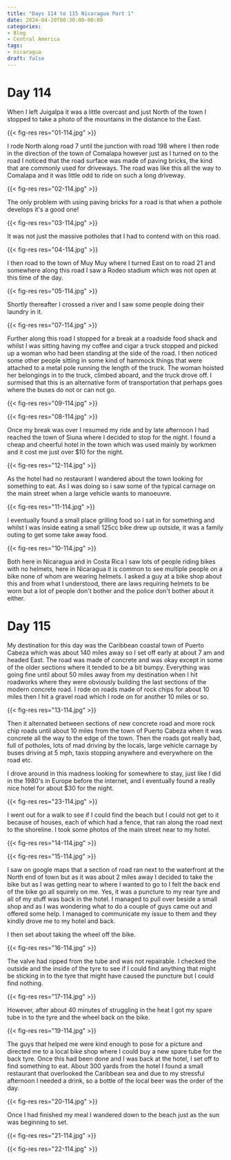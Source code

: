 ```yaml
---
title: "Days 114 to 115 Nicaragua Part 1"
date: 2024-04-20T08:30:00-00:00
categories:
- Blog
- Central America
tags:
- nicaragua
draft: false
---
```


# Day 114

When I left Juigalpa it was a little overcast and just North of the town I stopped to take a photo of the mountains in the distance to the East. 

{{< fig-res res="01-114.jpg" >}}

I rode North along road 7 until the junction with road 198 where I then rode in the direction of the town of Comalapa however just as I turned on to the road I noticed that the road surface was made of paving bricks, the kind that are commonly used for driveways. The road was like this all the way to Comalapa and it was little odd to ride on such a long driveway.

{{< fig-res res="02-114.jpg" >}}

The only problem with using paving bricks for a road is that when a pothole develops it's a good one! 

{{< fig-res res="03-114.jpg" >}}

It was not just the massive potholes that I had to contend with on this road.

{{< fig-res res="04-114.jpg" >}}

I then road to the town of Muy Muy where I turned East on to road 21 and somewhere along this road I saw a Rodeo stadium which was not open at this time of the day.

{{< fig-res res="05-114.jpg" >}}

Shortly thereafter I crossed a river and I saw some people doing their laundry in it.

{{< fig-res res="07-114.jpg" >}}

Further along this road I stopped for a break at a roadside food shack and whilst I was sitting having my coffee and cigar a truck stopped and picked up a woman who had been standing at the side of the road. I then noticed some other people sitting in some kind of hammock things that were attached to a metal pole running the length of the truck. The woman hoisted her belongings in to the truck, climbed aboard, and the truck drove off. I surmised that this is an alternative form of transportation that perhaps goes where the buses do not or can not go. 

{{< fig-res res="09-114.jpg" >}}

{{< fig-res res="08-114.jpg" >}}

Once my break was over I resumed my ride and by late afternoon I had reached the town of Siuna where I decided to stop for the night. I found a cheap and cheerful hotel in the town which was used mainly by workmen and it cost me just over $10 for the night.

{{< fig-res res="12-114.jpg" >}}

As the hotel had no restaurant I wandered about the town looking for something to eat. As I was doing so i saw some of the typical carnage on the main street when a large vehicle wants to manoeuvre.

{{< fig-res res="11-114.jpg" >}}

I eventually found a small place grilling food so I sat in for something and whilst I was inside eating a small 125cc bike drew up outside, it was a family outing to get some take away food. 

{{< fig-res res="10-114.jpg" >}}

Both here in Nicaragua and in Costa Rica I saw lots of people riding bikes with no helmets, here in Nicaragua it is common to see multiple people on a bike none of whom are wearing helmets. I asked a guy at a bike shop about this and from what I understood, there are laws requiring helmets to be worn but a lot of people don't bother and the police don't bother about it either.

# Day 115

My destination for this day was the Caribbean coastal town of Puerto Cabeza which was about 140 miles away so I set off early at about 7 am and headed East. The road was made of concrete and was okay except in some of the older sections where it tended to be a bit bumpy. Everything was going fine until about 50 miles away from my destination when I hit roadworks where they were obviously building the last sections of the modern concrete road. I rode on roads made of rock chips for about 10 miles then I hit a gravel road which I rode on for another 10 miles or so.

{{< fig-res res="13-114.jpg" >}}

Then it alternated between sections of new concrete road and more rock chip roads until about 10 miles from the town of Puerto Cabeza when it was concrete all the way to the edge of the town. Then the roads got really bad, full of potholes, lots of mad driving by the locals, large vehicle carnage by buses driving at 5 mph, taxis stopping anywhere and everywhere on the road etc.

I drove around in this madness looking for somewhere to stay, just like I did in the 1980's in Europe before the internet, and I eventually found a really nice hotel for about $30 for the night. 

{{< fig-res res="23-114.jpg" >}}

I went out for a walk to see if I could find the beach but I could not get to it because of houses, each of which had a fence, that ran along the road next to the shoreline. I took some photos of the main street near to my hotel.

{{< fig-res res="14-114.jpg" >}}

{{< fig-res res="15-114.jpg" >}}

I saw on google maps that a section of road ran next to the waterfront at the North end of town but as it was about 2 miles away I decided to take the bike but as I was getting near to where I wanted to go to I felt the back end of the bike go all squirely on me. Yes, it was a puncture to my rear tyre and all of my stuff was back in the hotel. I managed to pull over beside a small shop and as I was wondering what to do a couple of guys came out and offered some help. I managed to communicate my issue to them and they kindly drove me to my hotel and back.

I then set about taking the wheel off the bike.

{{< fig-res res="16-114.jpg" >}}

The valve had ripped from the tube and was not repairable. I checked the outside and the inside of the tyre to see if I could find anything that might be sticking in to the tyre that might have caused the puncture but I could find nothing.

{{< fig-res res="17-114.jpg" >}}

However, after about 40 minutes of struggling in the heat I got my spare tube in to the tyre and the wheel back on the bike.

{{< fig-res res="19-114.jpg" >}}

The guys that helped me were kind enough to pose for a picture and directed me to a local bike shop where I could buy a new spare tube for the back tyre. Once this had been done and I was back at the hotel, I set off to find something to eat. About 300 yards from the hotel I found a small restaurant that overlooked the Caribbean sea and due to my stressful afternoon I needed a drink, so a bottle of the local beer was the order of the day.

{{< fig-res res="20-114.jpg" >}}

Once I had finished my meal I wandered down to the beach just as the sun was beginning to set.

{{< fig-res res="21-114.jpg" >}}

{{< fig-res res="22-114.jpg" >}}
